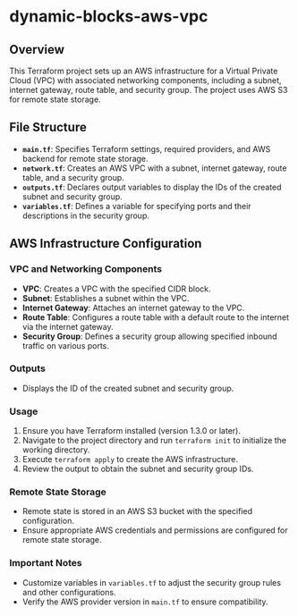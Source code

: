 # dynamic-blocks-aws-vpc

## Overview

This Terraform project sets up an AWS infrastructure for a Virtual Private Cloud (VPC) with associated networking components, including a subnet, internet gateway, route table, and security group. The project uses AWS S3 for remote state storage.

## File Structure

- **`main.tf`**: Specifies Terraform settings, required providers, and AWS backend for remote state storage.
- **`network.tf`**: Creates an AWS VPC with a subnet, internet gateway, route table, and a security group.
- **`outputs.tf`**: Declares output variables to display the IDs of the created subnet and security group.
- **`variables.tf`**: Defines a variable for specifying ports and their descriptions in the security group.

## AWS Infrastructure Configuration

### VPC and Networking Components

- **VPC**: Creates a VPC with the specified CIDR block.
- **Subnet**: Establishes a subnet within the VPC.
- **Internet Gateway**: Attaches an internet gateway to the VPC.
- **Route Table**: Configures a route table with a default route to the internet via the internet gateway.
- **Security Group**: Defines a security group allowing specified inbound traffic on various ports.

### Outputs

- Displays the ID of the created subnet and security group.

### Usage

1. Ensure you have Terraform installed (version 1.3.0 or later).
2. Navigate to the project directory and run `terraform init` to initialize the working directory.
3. Execute `terraform apply` to create the AWS infrastructure.
4. Review the output to obtain the subnet and security group IDs.

### Remote State Storage

- Remote state is stored in an AWS S3 bucket with the specified configuration.
- Ensure appropriate AWS credentials and permissions are configured for remote state storage.

### Important Notes

- Customize variables in `variables.tf` to adjust the security group rules and other configurations.
- Verify the AWS provider version in `main.tf` to ensure compatibility.
